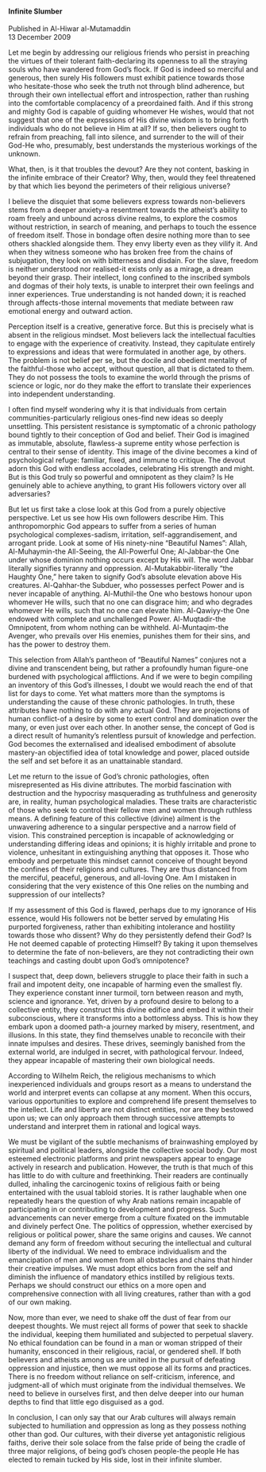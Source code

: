 <h4>Infinite Slumber</h4>


Published in Al-Hiwar al-Mutamaddin
<br>
13 December 2009


Let me begin by addressing our religious friends who persist in preaching the virtues of their tolerant faith-declaring its openness to all the straying souls who have wandered from God’s flock. If God is indeed so merciful and generous, then surely His followers must exhibit patience towards those who hesitate-those who seek the truth not through blind adherence, but through their own intellectual effort and introspection, rather than rushing into the comfortable complacency of a preordained faith. And if this strong and mighty God is capable of guiding whomever He wishes, would that not suggest that one of the expressions of His divine wisdom is to bring forth individuals who do not believe in Him at all? If so, then believers ought to refrain from preaching, fall into silence, and surrender to the will of their God-He who, presumably, best understands the mysterious workings of the unknown.

What, then, is it that troubles the devout? Are they not content, basking in the infinite embrace of their Creator? Why, then, would they feel threatened by that which lies beyond the perimeters of their religious universe?

I believe the disquiet that some believers express towards non-believers stems from a deeper anxiety-a resentment towards the atheist’s ability to roam freely and unbound across divine realms, to explore the cosmos without restriction, in search of meaning, and perhaps to touch the essence of freedom itself. Those in bondage often desire nothing more than to see others shackled alongside them. They envy liberty even as they vilify it. And when they witness someone who has broken free from the chains of subjugation, they look on with bitterness and disdain. For the slave, freedom is neither understood nor realised-it exists only as a mirage, a dream beyond their grasp. Their intellect, long confined to the inscribed symbols and dogmas of their holy texts, is unable to interpret their own feelings and inner experiences. True understanding is not handed down; it is reached through affects-those internal movements that mediate between raw emotional energy and outward action.

Perception itself is a creative, generative force. But this is precisely what is absent in the religious mindset. Most believers lack the intellectual faculties to engage with the experience of creativity. Instead, they capitulate entirely to expressions and ideas that were formulated in another age, by others. The problem is not belief per se, but the docile and obedient mentality of the faithful-those who accept, without question, all that is dictated to them. They do not possess the tools to examine the world through the prisms of science or logic, nor do they make the effort to translate their experiences into independent understanding.

I often find myself wondering why it is that individuals from certain communities-particularly religious ones-find new ideas so deeply unsettling. This persistent resistance is symptomatic of a chronic pathology bound tightly to their conception of God and belief. Their God is imagined as immutable, absolute, flawless-a supreme entity whose perfection is central to their sense of identity. This image of the divine becomes a kind of psychological refuge: familiar, fixed, and immune to critique. The devout adorn this God with endless accolades, celebrating His strength and might. But is this God truly so powerful and omnipotent as they claim? Is He genuinely able to achieve anything, to grant His followers victory over all adversaries?

But let us first take a close look at this God from a purely objective perspective. Let us see how His own followers describe Him. This anthropomorphic God appears to suffer from a series of human psychological complexes-sadism, irritation, self-aggrandisement, and arrogant pride. Look at some of His ninety-nine “Beautiful Names”: Allah, Al-Muhaymin-the All-Seeing, the All-Powerful One; Al-Jabbar-the One under whose dominion nothing occurs except by His will. The word Jabbar literally signifies tyranny and oppression. Al-Mutakabbir-literally “the Haughty One,” here taken to signify God’s absolute elevation above His creatures. Al-Qahhar-the Subduer, who possesses perfect Power and is never incapable of anything. Al-Muthil-the One who bestows honour upon whomever He wills, such that no one can disgrace him; and who degrades whomever He wills, such that no one can elevate him. Al-Qawiyy-the One endowed with complete and unchallenged Power. Al-Muqtadir-the Omnipotent, from whom nothing can be withheld. Al-Muntaqim-the Avenger, who prevails over His enemies, punishes them for their sins, and has the power to destroy them.

This selection from Allah’s pantheon of “Beautiful Names” conjures not a divine and transcendent being, but rather a profoundly human figure-one burdened with psychological afflictions. And if we were to begin compiling an inventory of this God’s illnesses, I doubt we would reach the end of that list for days to come. Yet what matters more than the symptoms is understanding the cause of these chronic pathologies. In truth, these attributes have nothing to do with any actual God. They are projections of human conflict-of a desire by some to exert control and domination over the many, or even just over each other. In another sense, the concept of God is a direct result of humanity’s relentless pursuit of knowledge and perfection. God becomes the externalised and idealised embodiment of absolute mastery-an objectified idea of total knowledge and power, placed outside the self and set before it as an unattainable standard.

Let me return to the issue of God’s chronic pathologies, often misrepresented as His divine attributes. The morbid fascination with destruction and the hypocrisy masquerading as truthfulness and generosity are, in reality, human psychological maladies. These traits are characteristic of those who seek to control their fellow men and women through ruthless means. A defining feature of this collective (divine) ailment is the unwavering adherence to a singular perspective and a narrow field of vision. This constrained perception is incapable of acknowledging or understanding differing ideas and opinions; it is highly irritable and prone to violence, unhesitant in extinguishing anything that opposes it. Those who embody and perpetuate this mindset cannot conceive of thought beyond the confines of their religions and cultures. They are thus distanced from the merciful, peaceful, generous, and all-loving One. Am I mistaken in considering that the very existence of this One relies on the numbing and suppression of our intellects?

If my assessment of this God is flawed, perhaps due to my ignorance of His essence, would His followers not be better served by emulating His purported forgiveness, rather than exhibiting intolerance and hostility towards those who dissent? Why do they persistently defend their God? Is He not deemed capable of protecting Himself? By taking it upon themselves to determine the fate of non-believers, are they not contradicting their own teachings and casting doubt upon God’s omnipotence?

I suspect that, deep down, believers struggle to place their faith in such a frail and impotent deity, one incapable of harming even the smallest fly. They experience constant inner turmoil, torn between reason and myth, science and ignorance. Yet, driven by a profound desire to belong to a collective entity, they construct this divine edifice and embed it within their subconscious, where it transforms into a bottomless abyss. This is how they embark upon a doomed path-a journey marked by misery, resentment, and illusions. In this state, they find themselves unable to reconcile with their innate impulses and desires. These drives, seemingly banished from the external world, are indulged in secret, with pathological fervour. Indeed, they appear incapable of mastering their own biological needs.

According to Wilhelm Reich, the religious mechanisms to which inexperienced individuals and groups resort as a means to understand the world and interpret events can collapse at any moment. When this occurs, various opportunities to explore and comprehend life present themselves to the intellect. Life and liberty are not distinct entities, nor are they bestowed upon us; we can only approach them through successive attempts to understand and interpret them in rational and logical ways.

We must be vigilant of the subtle mechanisms of brainwashing employed by spiritual and political leaders, alongside the collective social body. Our most esteemed electronic platforms and print newspapers appear to engage actively in research and publication. However, the truth is that much of this has little to do with culture and freethinking. Their readers are continually dulled, inhaling the carcinogenic toxins of religious faith or being entertained with the usual tabloid stories. It is rather laughable when one repeatedly hears the question of why Arab nations remain incapable of participating in or contributing to development and progress. Such advancements can never emerge from a culture fixated on the immutable and divinely perfect One. The politics of oppression, whether exercised by religious or political power, share the same origins and causes. We cannot demand any form of freedom without securing the intellectual and cultural liberty of the individual. We need to embrace individualism and the emancipation of men and women from all obstacles and chains that hinder their creative impulses. We must adopt ethics born from the self and diminish the influence of mandatory ethics instilled by religious texts. Perhaps we should construct our ethics on a more open and comprehensive connection with all living creatures, rather than with a god of our own making.

Now, more than ever, we need to shake off the dust of fear from our deepest thoughts. We must reject all forms of power that seek to shackle the individual, keeping them humiliated and subjected to perpetual slavery. No ethical foundation can be found in a man or woman stripped of their humanity, ensconced in their religious, racial, or gendered shell. If both believers and atheists among us are united in the pursuit of defeating oppression and injustice, then we must oppose all its forms and practices. There is no freedom without reliance on self-criticism, inference, and judgment-all of which must originate from the individual themselves. We need to believe in ourselves first, and then delve deeper into our human depths to find that little ego disguised as a god.

In conclusion, I can only say that our Arab cultures will always remain subjected to humiliation and oppression as long as they possess nothing other than god. Our cultures, with their diverse yet antagonistic religious faiths, derive their sole solace from the false pride of being the cradle of three major religions, of being god’s chosen people-the people He has elected to remain tucked by His side, lost in their infinite slumber.
